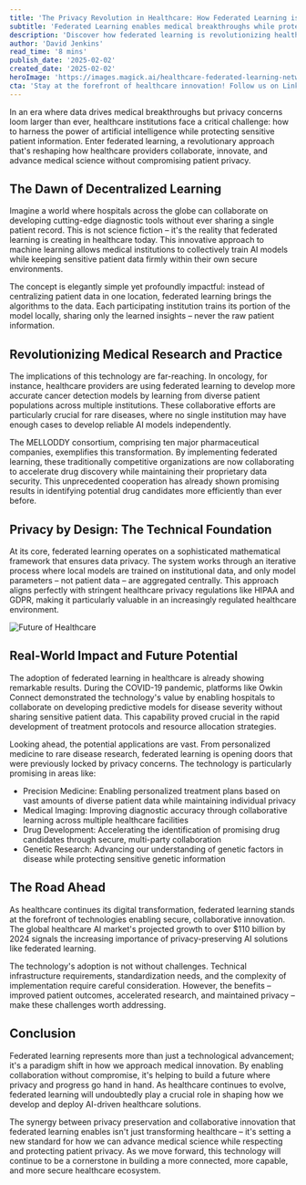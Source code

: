 ```yaml
---
title: 'The Privacy Revolution in Healthcare: How Federated Learning is Transforming Medical Innovation'
subtitle: 'Federated Learning enables medical breakthroughs while protecting patient privacy'
description: 'Discover how federated learning is revolutionizing healthcare by enabling global medical collaboration while maintaining strict patient privacy. This innovative approach allows hospitals and research institutions to develop AI-powered solutions without sharing sensitive data, marking a new era in medical innovation.'
author: 'David Jenkins'
read_time: '8 mins'
publish_date: '2025-02-02'
created_date: '2025-02-02'
heroImage: 'https://images.magick.ai/healthcare-federated-learning-network.jpg'
cta: 'Stay at the forefront of healthcare innovation! Follow us on LinkedIn for the latest insights on federated learning and other transformative technologies reshaping medical research and patient care.'
---
```


In an era where data drives medical breakthroughs but privacy concerns loom larger than ever, healthcare institutions face a critical challenge: how to harness the power of artificial intelligence while protecting sensitive patient information. Enter federated learning, a revolutionary approach that's reshaping how healthcare providers collaborate, innovate, and advance medical science without compromising patient privacy.

## The Dawn of Decentralized Learning

Imagine a world where hospitals across the globe can collaborate on developing cutting-edge diagnostic tools without ever sharing a single patient record. This is not science fiction – it's the reality that federated learning is creating in healthcare today. This innovative approach to machine learning allows medical institutions to collectively train AI models while keeping sensitive patient data firmly within their own secure environments.

The concept is elegantly simple yet profoundly impactful: instead of centralizing patient data in one location, federated learning brings the algorithms to the data. Each participating institution trains its portion of the model locally, sharing only the learned insights – never the raw patient information.

## Revolutionizing Medical Research and Practice

The implications of this technology are far-reaching. In oncology, for instance, healthcare providers are using federated learning to develop more accurate cancer detection models by learning from diverse patient populations across multiple institutions. These collaborative efforts are particularly crucial for rare diseases, where no single institution may have enough cases to develop reliable AI models independently.

The MELLODDY consortium, comprising ten major pharmaceutical companies, exemplifies this transformation. By implementing federated learning, these traditionally competitive organizations are now collaborating to accelerate drug discovery while maintaining their proprietary data security. This unprecedented cooperation has already shown promising results in identifying potential drug candidates more efficiently than ever before.

## Privacy by Design: The Technical Foundation

At its core, federated learning operates on a sophisticated mathematical framework that ensures data privacy. The system works through an iterative process where local models are trained on institutional data, and only model parameters – not patient data – are aggregated centrally. This approach aligns perfectly with stringent healthcare privacy regulations like HIPAA and GDPR, making it particularly valuable in an increasingly regulated healthcare environment.

![Future of Healthcare](https://i.magick.ai/PIXE/1738522099545_magick_img.webp)

## Real-World Impact and Future Potential

The adoption of federated learning in healthcare is already showing remarkable results. During the COVID-19 pandemic, platforms like Owkin Connect demonstrated the technology's value by enabling hospitals to collaborate on developing predictive models for disease severity without sharing sensitive patient data. This capability proved crucial in the rapid development of treatment protocols and resource allocation strategies.

Looking ahead, the potential applications are vast. From personalized medicine to rare disease research, federated learning is opening doors that were previously locked by privacy concerns. The technology is particularly promising in areas like:

- Precision Medicine: Enabling personalized treatment plans based on vast amounts of diverse patient data while maintaining individual privacy
- Medical Imaging: Improving diagnostic accuracy through collaborative learning across multiple healthcare facilities
- Drug Development: Accelerating the identification of promising drug candidates through secure, multi-party collaboration
- Genetic Research: Advancing our understanding of genetic factors in disease while protecting sensitive genetic information

## The Road Ahead

As healthcare continues its digital transformation, federated learning stands at the forefront of technologies enabling secure, collaborative innovation. The global healthcare AI market's projected growth to over $110 billion by 2024 signals the increasing importance of privacy-preserving AI solutions like federated learning.

The technology's adoption is not without challenges. Technical infrastructure requirements, standardization needs, and the complexity of implementation require careful consideration. However, the benefits – improved patient outcomes, accelerated research, and maintained privacy – make these challenges worth addressing.

## Conclusion

Federated learning represents more than just a technological advancement; it's a paradigm shift in how we approach medical innovation. By enabling collaboration without compromise, it's helping to build a future where privacy and progress go hand in hand. As healthcare continues to evolve, federated learning will undoubtedly play a crucial role in shaping how we develop and deploy AI-driven healthcare solutions.

The synergy between privacy preservation and collaborative innovation that federated learning enables isn't just transforming healthcare – it's setting a new standard for how we can advance medical science while respecting and protecting patient privacy. As we move forward, this technology will continue to be a cornerstone in building a more connected, more capable, and more secure healthcare ecosystem.
